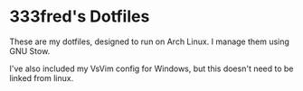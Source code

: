 # 333fred's Dotfiles

These are my dotfiles, designed to run on Arch Linux. I manage them using GNU Stow.

I've also included my VsVim config for Windows, but this doesn't need to be linked from linux.
